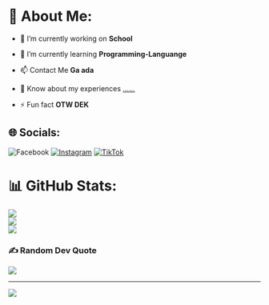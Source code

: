 # 💫 About Me:
- 🔭 I’m currently working on **School**

- 🌱 I’m currently learning **Programming-Languange**

- 📫 Contact Me **Ga ada**

- 📄 Know about my experiences [......](......)

- ⚡ Fun fact **OTW DEK**

## 🌐 Socials:
![Facebook](https://img.shields.io/badge/Facebook-%231877F2.svg?logo=Facebook&logoColor=white) [![Instagram](https://img.shields.io/badge/Instagram-%23E4405F.svg?logo=Instagram&logoColor=white)](https://instagram.com/bayucndra__) [![TikTok](https://img.shields.io/badge/TikTok-%23000000.svg?logo=TikTok&logoColor=white)](https://tiktok.com/@bayu1505)

# 📊 GitHub Stats:
![](https://github-readme-stats.vercel.app/api?username=Bayu-x3&theme=dark&hide_border=false&include_all_commits=false&count_private=false)<br/>
![](https://github-readme-streak-stats.herokuapp.com/?user=Bayu-x3&theme=dark&hide_border=false)<br/>
![](https://github-readme-stats.vercel.app/api/top-langs/?username=Bayu-x3&theme=dark&hide_border=false&include_all_commits=false&count_private=false&layout=compact)

### ✍️ Random Dev Quote
![](https://quotes-github-readme.vercel.app/api?type=horizontal&theme=tokyonight)

---
[![](https://visitcount.itsvg.in/api?id=Bayu-x3&icon=0&color=0)](https://visitcount.itsvg.in)

<!-- Proudly created with GPRM ( https://gprm.itsvg.in ) -->
